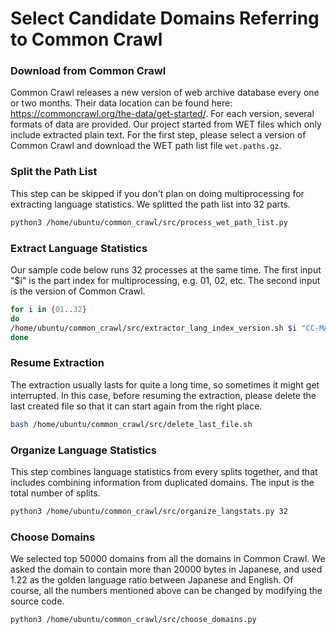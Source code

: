 # Select Candidate Domains Referring to Common Crawl

### Download from Common Crawl

Common Crawl releases a new version of web archive database every one or two months. Their data location can be found here: https://commoncrawl.org/the-data/get-started/. For each version, several formats of data are provided. Our project started from WET files which only include extracted plain text.
For the first step, please select a version of Common Crawl and download the WET path list file `wet.paths.gz`.

### Split the Path List
This step can be skipped if you don't plan on doing multiprocessing for extracting language statistics. We splitted the path list into 32 parts.
```bash
python3 /home/ubuntu/common_crawl/src/process_wet_path_list.py
```

### Extract Language Statistics
Our sample code below runs 32 processes at the same time. The first input "$i" is the part index for multiprocessing, e.g. 01, 02, etc. The second input is the version of Common Crawl.
``` bash
for i in {01..32}
do
/home/ubuntu/common_crawl/src/extractor_lang_index_version.sh $i "CC-MAIN-2018-30" &
done
```

### Resume Extraction
The extraction usually lasts for quite a long time, so sometimes it might get interrupted. In this case, before resuming the extraction, please delete the last created file so that it can start again from the right place.
```bash
bash /home/ubuntu/common_crawl/src/delete_last_file.sh
```

### Organize Language Statistics
This step combines language statistics from every splits together, and that includes combining information from duplicated domains. The input is the total number of splits.
```bash
python3 /home/ubuntu/common_crawl/src/organize_langstats.py 32
```

### Choose Domains
We selected top 50000 domains from all the domains in Common Crawl. We asked the domain to contain more than 20000 bytes in Japanese, and used 1.22 as the golden language ratio between Japanese and English. Of course, all the numbers mentioned above can be changed by modifying the source code.
```bash
python3 /home/ubuntu/common_crawl/src/choose_domains.py
```
